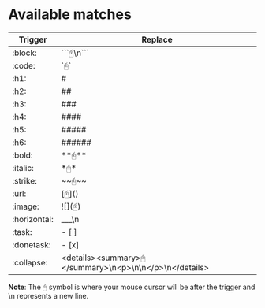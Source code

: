 # Available matches
| Trigger      | Replace                                                      |
|--------------|--------------------------------------------------------------|
| :block:      | \```🖰\n```                                                   |
| :code:       | \`🖰`                                                         |
| :h1:         | #                                                            |
| :h2:         | ##                                                           |
| :h3:         | ###                                                          |
| :h4:         | ####                                                         |
| :h5:         | #####                                                        |
| :h6:         | ######                                                       |
| :bold:       | \*\*🖰**                                                      |
| :italic:     | \*🖰\*                                                        |
| :strike:     | \~\~🖰~~                                                      |
| :url:        | \[🖰]()                                                       |
| :image:      | !\[](🖰)                                                      |
| :horizontal: | ___\n                                                        |
| :task:       | - [ ]                                                        |
| :donetask:   | - [x]                                                        |
| :collapse:   | \<details>\<summary>🖰\</summary>\n\<p>\n\n\</p>\n\</details> |

**Note**: The 🖰 symbol is where your mouse cursor will be after the trigger and \n represents a new line.
